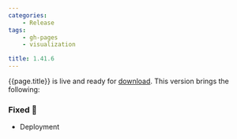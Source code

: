 ```yaml
---
categories:
    - Release
tags:
    - gh-pages
    - visualization

title: 1.41.6
---
```


{{page.title}} is live and ready for [download](https://github.com/MaibornWolff/codecharta/releases/tag/{{page.title}}). This version brings the following:

### Fixed 🐞

-   Deployment
